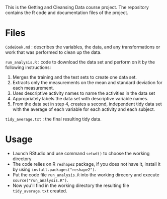 This is the Getting and Cleansing Data course project. The repository contains the R code and documentation files of the project.

Files
=======

`CodeBook.md` : describes the variables, the data, and any transformations or work that was performed to clean up the data.

`run_analysis.R` : code to download the data set and perform on it by the following instructions:
1. Merges the training and the test sets to create one data set.
2. Extracts only the measurements on the mean and standard deviation for each measurement.
3. Uses descriptive activity names to name the activities in the data set
4. Appropriately labels the data set with descriptive variable names.
5. From the data set in step 4, creates a second, independent tidy data set with the average of each variable for each activity and each subject.

`tidy_average.txt` : the final resulting tidy data.


Usage
=======

- Launch RStudio and use command `setwd()` to choose the working directory
- The code relies on R `reshape2` package, if you does not have it, install it by using `install.packages("reshape2")`.
- Put the code file `run_analysis.R` into the working direcory and execute `source("run_analysis.R")`.
- Now you'll find in the working directory the resulting file `tidy_average.txt` created.

